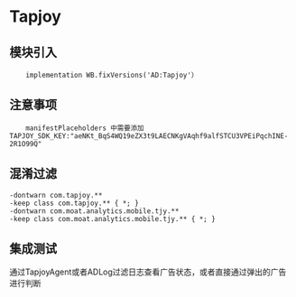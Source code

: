 # Tapjoy

## 模块引入

```text
    implementation WB.fixVersions('AD:Tapjoy'）
```

## 注意事项

```text
    manifestPlaceholders 中需要添加 TAPJOY_SDK_KEY:"aeNKt_BqS4WQ19eZX3t9LAECNKgVAqhf9alfSTCU3VPEiPqchINE-2R1O99Q"
```

## 混淆过滤

```text
-dontwarn com.tapjoy.**
-keep class com.tapjoy.** { *; }
-dontwarn com.moat.analytics.mobile.tjy.**
-keep class com.moat.analytics.mobile.tjy.** { *; }
```

## 集成测试

通过TapjoyAgent或者ADLog过滤日志查看广告状态，或者直接通过弹出的广告进行判断

